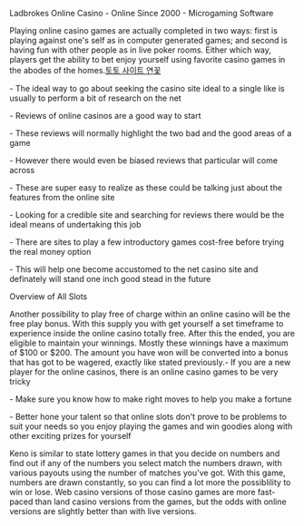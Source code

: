 Ladbrokes Online Casino - Online Since 2000 - Microgaming Software

Playing online casino games are actually completed in two ways: first is
playing against one's self as in computer generated games; and second is
having fun with other people as in live poker rooms. Either which way,
players get the ability to bet enjoy yourself using favorite casino
games in the abodes of the homes.[토토 사이트 연꽃](https://to-chelin.com)

\- The ideal way to go about seeking the casino site ideal to a single
like is usually to perform a bit of research on the net

\- Reviews of online casinos are a good way to start

\- These reviews will normally highlight the two bad and the good areas
of a game

\- However there would even be biased reviews that particular will come
across

\- These are super easy to realize as these could be talking just about
the features from the online site

\- Looking for a credible site and searching for reviews there would be
the ideal means of undertaking this job

\- There are sites to play a few introductory games cost-free before
trying the real money option

\- This will help one become accustomed to the net casino site and
definately will stand one inch good stead in the future

Overview of All Slots

Another possibility to play free of charge within an online casino will
be the free play bonus. With this supply you with get yourself a set
timeframe to experience inside the online casino totally free. After
this the ended, you are eligible to maintain your winnings. Mostly these
winnings have a maximum of $100 or $200. The amount you have won will be
converted into a bonus that has got to be wagered, exactly like stated
previously.- If you are a new player for the online casinos, there is an
online casino games to be very tricky

\- Make sure you know how to make right moves to help you make a fortune

\- Better hone your talent so that online slots don't prove to be
problems to suit your needs so you enjoy playing the games and win
goodies along with other exciting prizes for yourself

Keno is similar to state lottery games in that you decide on numbers and
find out if any of the numbers you select match the numbers drawn, with
various payouts using the number of matches you've got. With this game,
numbers are drawn constantly, so you can find a lot more the
possiblility to win or lose. Web casino versions of those casino games
are more fast-paced than land casino versions from the games, but the
odds with online versions are slightly better than with live versions.
